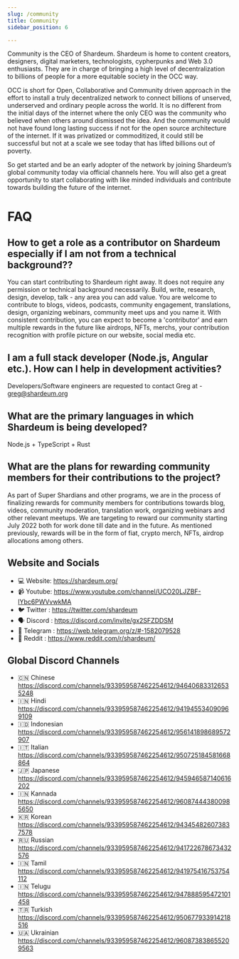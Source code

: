 ```yaml
---
slug: /community
title: Community
sidebar_position: 6

---
```

Community is the CEO of Shardeum. Shardeum is home to content creators, designers, digital marketers, technologists, cypherpunks and Web 3.0 enthusiasts. They are in charge of bringing a high level of decentralization to billions of people for a more equitable society in the OCC way.

OCC is short for Open, Collaborative and Community driven approach in the effort to install a truly decentralized network to connect billions of unserved, underserved and ordinary people across the world. It is no different from the initial days of the internet where the only CEO was the community who believed when others around dismissed the idea. And the community would not have found long lasting success if not for the open source architecture of the internet. If it was privatized or commoditized, it could still be successful but not at a scale we see today that has lifted billions out of poverty.

So get started and be an early adopter of the network by joining Shardeum’s global community today via official channels here. You will also get a great opportunity to start collaborating with like minded individuals and contribute towards building the future of the internet.

# FAQ

## How to get a role as a contributor on Shardeum especially if I am not from a technical background??

You can start contributing to Shardeum right away. It does not require any permission or technical background necessarily. Build, write, research, design, develop, talk - any area you can add value. You are welcome to contribute to blogs, videos, podcasts, community engagement, translations, design, organizing webinars, community meet ups and you name it. With consistent contribution, you can expect to become a 'contributor' and earn multiple rewards in the future like airdrops, NFTs, merchs, your contribution recognition with profile picture on our website, social media etc.

## I am a full stack developer (Node.js, Angular etc.). How can I help in development activities?

Developers/Software engineers are requested to contact Greg at - greg@shardeum.org

## What are the primary languages in which Shardeum is being developed?

Node.js + TypeScript + Rust

## What are the plans for rewarding community members for their contributions to the project?

As part of Super Shardians and other programs, we are in the process of finalizing rewards for community members for contributions towards blog, videos, community moderation, translation work, organizing webinars and other relevant meetups. We are targeting to reward our community starting July 2022 both for work done till date and in the future. As mentioned previously, rewards will be in the form of fiat, crypto merch, NFTs, airdrop allocations among others.

## Website and Socials

- 💻 Website: https://shardeum.org/
- 📹 Youtube: https://www.youtube.com/channel/UCO20LJZBF-lYbc6PWVvwkMA
- 🐦 Twitter : https://twitter.com/shardeum
- 🗣️ Discord : https://discord.com/invite/gx2SFZDDSM
- 📮 Telegram : https://web.telegram.org/z/#-1582079528
- 📓 Reddit : https://www.reddit.com/r/shardeum/

## Global Discord Channels

- 🇨🇳 Chinese https://discord.com/channels/933959587462254612/946406833126535248
- 🇮🇳 Hindi https://discord.com/channels/933959587462254612/941945534090969109
- 🇮🇩 Indonesian https://discord.com/channels/933959587462254612/956141898689572907
- 🇮🇹 Italian https://discord.com/channels/933959587462254612/950725184581668864
- 🇯🇵 Japanese https://discord.com/channels/933959587462254612/945946587140616202
- 🇮🇳 Kannada https://discord.com/channels/933959587462254612/960874443800985650
- 🇰🇷 Korean https://discord.com/channels/933959587462254612/943454826073837578
- 🇷🇺 Russian https://discord.com/channels/933959587462254612/941722678673432576
- 🇮🇳 Tamil https://discord.com/channels/933959587462254612/941975416753754112
- 🇮🇳 Telugu https://discord.com/channels/933959587462254612/947888595472101458
- 🇹🇷 Turkish https://discord.com/channels/933959587462254612/950677933914218516
- 🇺🇦 Ukrainian https://discord.com/channels/933959587462254612/960873838655209563
